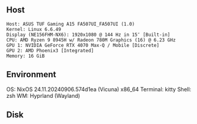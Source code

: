 ## Host
```
Host: ASUS TUF Gaming A15 FA507UI_FA507UI (1.0)
Kernel: Linux 6.6.49
Display (NE156FHM-NX6): 1920x1080 @ 144 Hz in 15″ [Built-in]
CPU: AMD Ryzen 9 8945H w/ Radeon 780M Graphics (16) @ 6.23 GHz
GPU 1: NVIDIA GeForce RTX 4070 Max-Q / Mobile [Discrete]
GPU 2: AMD Phoenix3 [Integrated]
Memory: 16 GiB
```
## Environment
OS: NixOS 24.11.20240906.574d1ea (Vicuna) x86_64
Terminal: kitty
Shell: zsh
WM: Hyprland (Wayland)

## Disk

